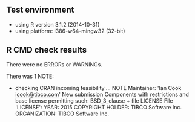 ## Test environment
* using R version 3.1.2 (2014-10-31)
* using platform: i386-w64-mingw32 (32-bit)

## R CMD check results
There were no ERRORs or WARNINGs.

There was 1 NOTE:

* checking CRAN incoming feasibility ... NOTE
Maintainer: 'Ian Cook <icook@tibco.com>'
New submission
Components with restrictions and base license permitting such:
  BSD_3_clause + file LICENSE
File 'LICENSE':
  YEAR: 2015
  COPYRIGHT HOLDER: TIBCO Software Inc.
  ORGANIZATION: TIBCO Software Inc.
